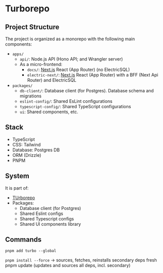 # Turborepo

## Project Structure

The project is organized as a monorepo with the following main components:

- `apps/`
  - `api/`: Node.js API (Hono API; and Wrangler server)
  - As a micro-frontend:
    - `docs/`: [Next.js](https://nextjs.org) React (App Router) (no ElectricSQL)
    - `electric-next/`: [Next.js](https://nextjs.org) React (App Router) with a BFF (Next Api Router) and ElectricSQL
- `packages/`
  - `db-client/`: Database client (for Postgres). Database schema and migrations
  - `eslint-config/`: Shared EsLint configurations
  - `typescript-config/`: Shared TypeScript configurations
  - `ui`: Shared components, etc.

## Stack

- TypeScript
- CSS: Tailwind
- Database: Postgres DB
- ORM (Drizzle)
- PNPM

## System 

It is part of:
- [TUrborepo](https://turborepo.com/)
- Packages:
  - Database client (for Postgres)
  - Shared Eslint configs
  - Shared Typescript configs
  - Shared UI components library

## Commands

`pnpm add turbo --global`

`pnpm install --force` → sources, fetches, reinstalls secondary deps fresh
pnpm update (updates and sources all deps, incl. secondary)